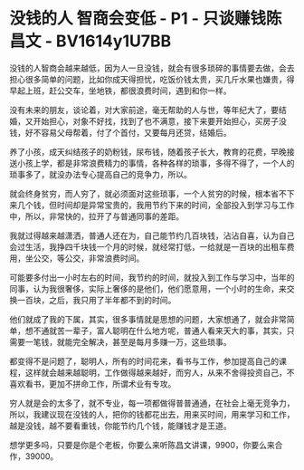 # 没钱的人 智商会变低 - P1 - 只谈赚钱陈昌文 - BV1614y1U7BB

没钱的人智商会越来越低，因为人一旦没钱，就会有很多琐碎的事情要去做，会去担心很多简单的问题，比如你成天得担忧，吃饭价钱太贵，买几斤水果也嫌贵，得早起上班，赶公交车，坐地铁，都很浪费时间，遇到和你一样。

没有未来的朋友，谈论着，对大家前途，毫无帮助的人与世，等年纪大了，要结婚，又开始担心，对象不好找，找到了也不满意，接下来要开始担心，买房子没钱，好不容易父母帮着，付了个首付，又要每月还贷，结婚后。

养了小孩，成天纠结孩子的奶粉钱，尿布钱，随着孩子长大，教育的花费，早晚接送小孩上学，都是非常浪费精力的事情，各种各样的琐事，多得不得了，一个人的琐事多了，就没办法专心提高自己的竞争力，所以。

就会终身贫穷，而人穷了，就必须面对这些琐事，一个人贫穷的时候，根本省不下来几个钱，但时间却是异常宝贵的，我用节约下来的时间，全部投入到学习与工作中，所以，非常快的，拉开了与普通同事的差距。

我就过得越来越潇洒，普通人还在为，自己能节约几百块钱，沾沾自喜，认为自己会过生活，我挣四千块钱一个月的时候，就经常打低，一给就是一百块的出租车费用，坐公交，等公交，非常浪费时间。

可能要多付出一小时左右的时间，我节约的时间，就投入到工作与学习中，当年的同事，认为我很奢侈，实际上奢侈的是他们，他们愿意用，一个小时的生命，来交换一百块，之后，我只用了半年都不到的时间。

他们就成了我的下属，其实，很多事情就是思想的问题，大家想通了，就会非常简单，想不通就苦一辈子，富人聪明在什么地方呢，普通人看来天大的事，其实，只需要一笔钱，就能完全解决，甚至是每月多赚一万，这些琐事。

都变得不是问题了，聪明人，所有的时间花来，看书与工作，参加提高自己的课程，这样就会越来越聪明，工作做得越来越好，而穷人，从来不舍得投资自己，不喜欢看书，更加不拼命工作，所谓术业有专攻。

穷人就是会的太多了，就不专业，每一项都做得普普通通，在社会上毫无竞争力，所以，我建议现在没钱的人，把你的钱都花出去，用来买时间，用来学习和工作，越是没钱，越不要看重钱，你能节约几个钱，能赚钱才是王道。

想学更多吗，只要是你是个老板，你要么来听陈昌文讲课，9900，你要么来合作，39000。